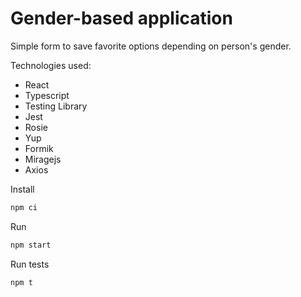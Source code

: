 # Gender-based application

Simple form to save favorite options depending on person's gender.

Technologies used:

- React
- Typescript
- Testing Library
- Jest
- Rosie
- Yup
- Formik
- Miragejs
- Axios

Install

```javascript
npm ci
```

Run

```javascript
npm start
```

Run tests

```javascript
npm t
```
